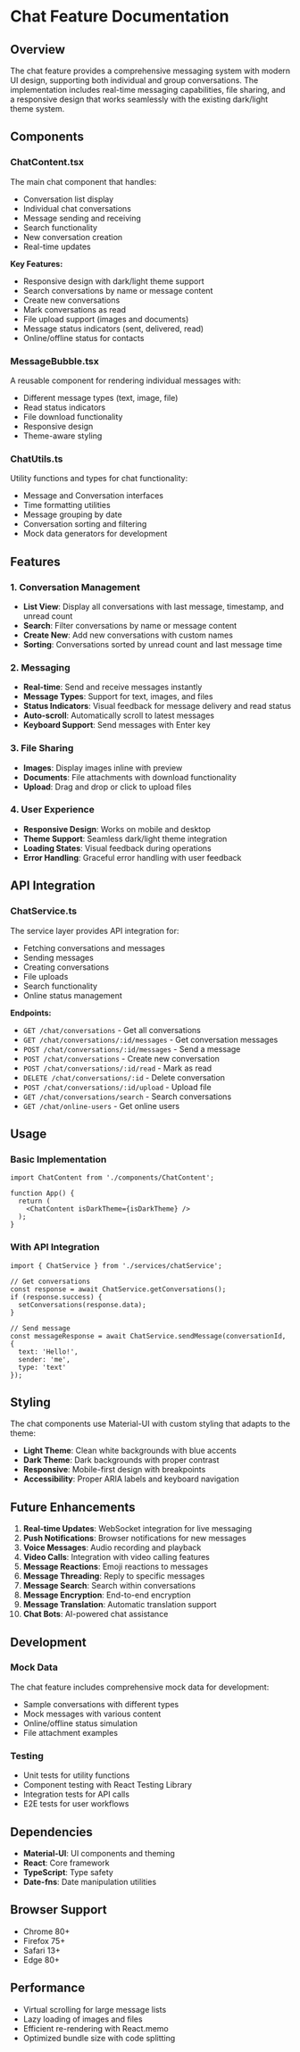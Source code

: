 # Chat Feature Documentation

## Overview
The chat feature provides a comprehensive messaging system with modern UI design, supporting both individual and group conversations. The implementation includes real-time messaging capabilities, file sharing, and a responsive design that works seamlessly with the existing dark/light theme system.

## Components

### ChatContent.tsx
The main chat component that handles:
- Conversation list display
- Individual chat conversations
- Message sending and receiving
- Search functionality
- New conversation creation
- Real-time updates

**Key Features:**
- Responsive design with dark/light theme support
- Search conversations by name or message content
- Create new conversations
- Mark conversations as read
- File upload support (images and documents)
- Message status indicators (sent, delivered, read)
- Online/offline status for contacts

### MessageBubble.tsx
A reusable component for rendering individual messages with:
- Different message types (text, image, file)
- Read status indicators
- File download functionality
- Responsive design
- Theme-aware styling

### ChatUtils.ts
Utility functions and types for chat functionality:
- Message and Conversation interfaces
- Time formatting utilities
- Message grouping by date
- Conversation sorting and filtering
- Mock data generators for development

## Features

### 1. Conversation Management
- **List View**: Display all conversations with last message, timestamp, and unread count
- **Search**: Filter conversations by name or message content
- **Create New**: Add new conversations with custom names
- **Sorting**: Conversations sorted by unread count and last message time

### 2. Messaging
- **Real-time**: Send and receive messages instantly
- **Message Types**: Support for text, images, and files
- **Status Indicators**: Visual feedback for message delivery and read status
- **Auto-scroll**: Automatically scroll to latest messages
- **Keyboard Support**: Send messages with Enter key

### 3. File Sharing
- **Images**: Display images inline with preview
- **Documents**: File attachments with download functionality
- **Upload**: Drag and drop or click to upload files

### 4. User Experience
- **Responsive Design**: Works on mobile and desktop
- **Theme Support**: Seamless dark/light theme integration
- **Loading States**: Visual feedback during operations
- **Error Handling**: Graceful error handling with user feedback

## API Integration

### ChatService.ts
The service layer provides API integration for:
- Fetching conversations and messages
- Sending messages
- Creating conversations
- File uploads
- Search functionality
- Online status management

**Endpoints:**
- `GET /chat/conversations` - Get all conversations
- `GET /chat/conversations/:id/messages` - Get conversation messages
- `POST /chat/conversations/:id/messages` - Send a message
- `POST /chat/conversations` - Create new conversation
- `POST /chat/conversations/:id/read` - Mark as read
- `DELETE /chat/conversations/:id` - Delete conversation
- `POST /chat/conversations/:id/upload` - Upload file
- `GET /chat/conversations/search` - Search conversations
- `GET /chat/online-users` - Get online users

## Usage

### Basic Implementation
```tsx
import ChatContent from './components/ChatContent';

function App() {
  return (
    <ChatContent isDarkTheme={isDarkTheme} />
  );
}
```

### With API Integration
```tsx
import { ChatService } from './services/chatService';

// Get conversations
const response = await ChatService.getConversations();
if (response.success) {
  setConversations(response.data);
}

// Send message
const messageResponse = await ChatService.sendMessage(conversationId, {
  text: 'Hello!',
  sender: 'me',
  type: 'text'
});
```

## Styling

The chat components use Material-UI with custom styling that adapts to the theme:
- **Light Theme**: Clean white backgrounds with blue accents
- **Dark Theme**: Dark backgrounds with proper contrast
- **Responsive**: Mobile-first design with breakpoints
- **Accessibility**: Proper ARIA labels and keyboard navigation

## Future Enhancements

1. **Real-time Updates**: WebSocket integration for live messaging
2. **Push Notifications**: Browser notifications for new messages
3. **Voice Messages**: Audio recording and playback
4. **Video Calls**: Integration with video calling features
5. **Message Reactions**: Emoji reactions to messages
6. **Message Threading**: Reply to specific messages
7. **Message Search**: Search within conversations
8. **Message Encryption**: End-to-end encryption
9. **Message Translation**: Automatic translation support
10. **Chat Bots**: AI-powered chat assistance

## Development

### Mock Data
The chat feature includes comprehensive mock data for development:
- Sample conversations with different types
- Mock messages with various content
- Online/offline status simulation
- File attachment examples

### Testing
- Unit tests for utility functions
- Component testing with React Testing Library
- Integration tests for API calls
- E2E tests for user workflows

## Dependencies

- **Material-UI**: UI components and theming
- **React**: Core framework
- **TypeScript**: Type safety
- **Date-fns**: Date manipulation utilities

## Browser Support

- Chrome 80+
- Firefox 75+
- Safari 13+
- Edge 80+

## Performance

- Virtual scrolling for large message lists
- Lazy loading of images and files
- Efficient re-rendering with React.memo
- Optimized bundle size with code splitting 
